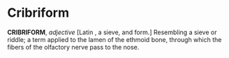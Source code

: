 # Cribriform

**CRIBRIFORM**, _adjective_ \[Latin , a sieve, and form.\] Resembling a sieve or riddle; a term applied to the lamen of the ethmoid bone, through which the fibers of the olfactory nerve pass to the nose.